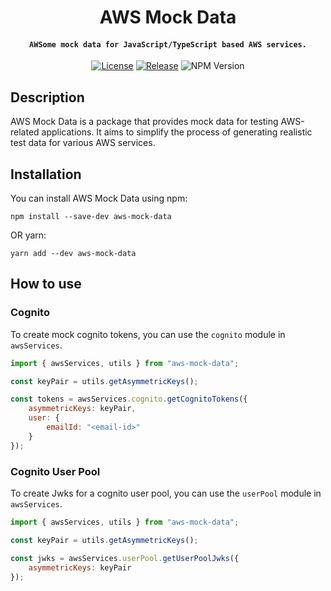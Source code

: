 <div align="center">

# AWS Mock Data

#### `AWSome mock data for JavaScript/TypeScript based AWS services.`

[![License](https://img.shields.io/badge/license-MIT-blue.svg)](https://github.com/ShellXploit/aws-mock-data/blob/main/LICENSE)
[![Release](https://github.com/ShellXploit/aws-mock-data/actions/workflows/publish.yaml/badge.svg)](https://github.com/ShellXploit/aws-mock-data/actions/workflows/publish.yaml)
![NPM Version](https://img.shields.io/npm/v/aws-mock-data?logo=npm)

</div>

## Description

AWS Mock Data is a package that provides mock data for testing AWS-related applications. It aims to simplify the process of generating realistic test data for various AWS services.

## Installation

You can install AWS Mock Data using npm:

```shell
npm install --save-dev aws-mock-data
```

OR yarn:

```shell
yarn add --dev aws-mock-data
```

## How to use

### Cognito

To create mock cognito tokens, you can use the `cognito` module in `awsServices`.

```javascript
import { awsServices, utils } from "aws-mock-data";

const keyPair = utils.getAsymmetricKeys();

const tokens = awsServices.cognito.getCognitoTokens({
	asymmetricKeys: keyPair,
	user: {
		emailId: "<email-id>"
	}
});
```

### Cognito User Pool

To create Jwks for a cognito user pool, you can use the `userPool` module in `awsServices`.

```javascript
import { awsServices, utils } from "aws-mock-data";

const keyPair = utils.getAsymmetricKeys();

const jwks = awsServices.userPool.getUserPoolJwks({
	asymmetricKeys: keyPair
});
```
